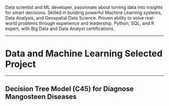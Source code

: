<!-- Data scientist and machine learning developer with a passion for extracting valuable insights from data to drive informed decision-making. Skilled in building powerful ML systems, classifying data, and leading large-scale events. Proven ability to apply data science techniques to real-world challenges, as demonstrated through experience at Balai Pengujian Standard Instrument Tanaman Buah Tropika and leadership of Data Science Weekend. Proficient in Python, SQL, and R, and holds certifications in Big Data Using Python and Data Analyst Essential by Cisco. Eager to contribute expertise and passion to a data-driven organization. -->
Data scientist and ML developer, passionate about turning data into insights for smart decisions. Skilled in building powerful Machine Learning systems, Data Analysis, and Geospatial Data Science. Proven ability to solve real-world problems through experience and leadership. Python, SQL, and R expert, with Big Data and Data Analyst certifications.
* * *
# Data and Machine Learning Selected Project
* * *
## Decision Tree Model (C45) for Diagnose Mangosteen Diseases